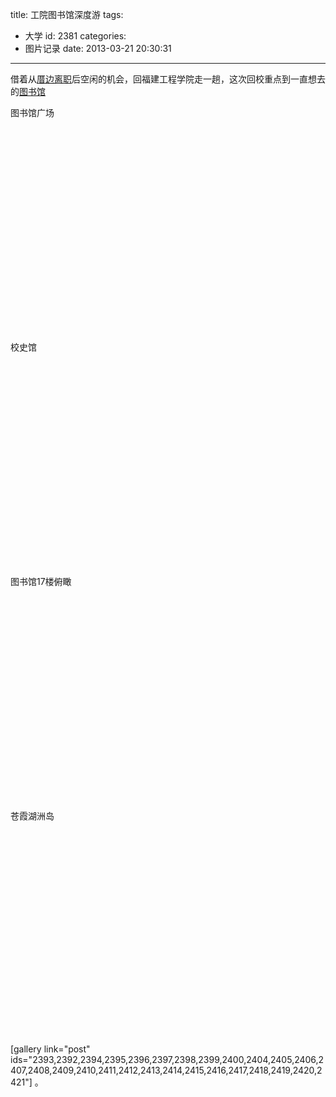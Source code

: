 title: 工院图书馆深度游
tags:
  - 大学
id: 2381
categories:
  - 图片记录
date: 2013-03-21 20:30:31
---

借着从[厝边离职](http://守)后空闲的机会，回福建工程学院走一趟，这次回校重点到一直想去的[图书馆](http://jiepang.com/venue/6B2C513893A2854FC120D511D4AEDFB3 "街旁 - 福建工程学院图书馆 - 福州")

图书馆广场
<div id="dmd_pano_bVevGq" style="width: 425px; height: 327px;"></div>
<script type="text/javascript">
var dmdEmbeds = dmdEmbeds || [], bVevGq_w='425', bVevGq_h='327';
(function(){ dmdEmbeds.push('bVevGq');})();
</script>
<script type="text/javascript" src="http://static.dermandar.com/js/embed.js?v=84.74.55"></script>

<!--more-->

校史馆
<div id="dmd_pano_aMGKTE" style="width: 425px; height: 327px;"></div>
<script type="text/javascript">
var dmdEmbeds = dmdEmbeds || [], aMGKTE_w='425', aMGKTE_h='327';
(function(){ dmdEmbeds.push('aMGKTE');})();
</script>

图书馆17楼俯瞰
<div id="dmd_pano_cOlqke" style="width: 425px; height: 327px;"></div>
<script type="text/javascript">
var dmdEmbeds = dmdEmbeds || [], cOlqke_w='425', cOlqke_h='327';
(function(){ dmdEmbeds.push('cOlqke');})();
</script>

苍霞湖洲岛
<div id="dmd_pano_bSmNgD" style="width: 425px; height: 327px;"></div>
<script type="text/javascript">
var dmdEmbeds = dmdEmbeds || [], bSmNgD_w='425', bSmNgD_h='327';
(function(){ dmdEmbeds.push('bSmNgD');})();
</script>
<script type="text/javascript" src="http://static.dermandar.com/js/embed.js?v=84.74.55"></script>

[gallery link="post" ids="2393,2392,2394,2395,2396,2397,2398,2399,2400,2404,2405,2406,2407,2408,2409,2410,2411,2412,2413,2414,2415,2416,2417,2418,2419,2420,2421"]
。